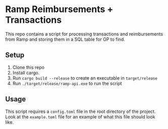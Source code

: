 # Ramp Reimbursements + Transactions

This repo contains a script for processing transactions and reimbursements from Ramp and storing them in a SQL table for GP to find.

## Setup

1. Clone this repo
2. Install cargo.
3. Run `cargo build --release` to create an executable in `target/release`
4. Run `./target/release/ramp-api.exe` to run the script

## Usage

This script requires a `config.toml` file in the root directory of the project. Look at the `example.toml` file for an example of what this file should look like.
